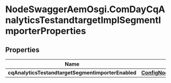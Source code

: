 # NodeSwaggerAemOsgi.ComDayCqAnalyticsTestandtargetImplSegmentImporterProperties

## Properties

Name | Type | Description | Notes
------------ | ------------- | ------------- | -------------
**cqAnalyticsTestandtargetSegmentimporterEnabled** | [**ConfigNodePropertyBoolean**](ConfigNodePropertyBoolean.md) |  | [optional] 


